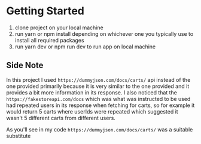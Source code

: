 # Getting Started

1. clone project on your local machine
2. run yarn or npm install depending on whichever one you typically use to install all required packages
3. run yarn dev or npm run dev to run app on local machine

## Side Note
In this project I used `https://dummyjson.com/docs/carts/` api instead of the one provided primarily because it is very similar to the one provided and it provides a bit more information in its response. I also noticed that the `https://fakestoreapi.com/docs` which was what was instructed to be used had repeated users in its response when fetching for carts, so for example it would return 5 carts where userIds were repeated which suggested it wasn't 5 different carts from different users.

As you'll see in my code `https://dummyjson.com/docs/carts/` was a suitable substitute